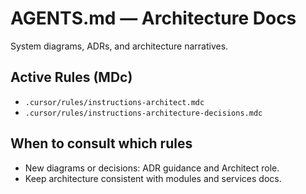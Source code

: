 # AGENTS.md — Architecture Docs

System diagrams, ADRs, and architecture narratives.

## Active Rules (MDc)
- `.cursor/rules/instructions-architect.mdc`
- `.cursor/rules/instructions-architecture-decisions.mdc`

## When to consult which rules
- New diagrams or decisions: ADR guidance and Architect role.
- Keep architecture consistent with modules and services docs.

